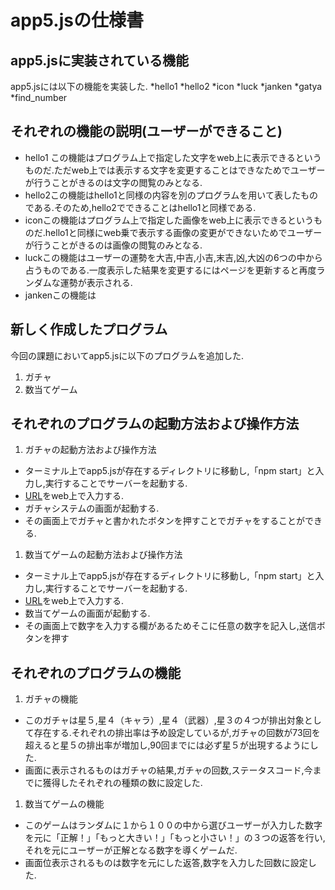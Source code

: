 # app5.jsの仕様書
## app5.jsに実装されている機能
app5.jsには以下の機能を実装した.
*hello1
*hello2
*icon
*luck
*janken
*gatya
*find_number
## それぞれの機能の説明(ユーザーができること)
* hello1  この機能はプログラム上で指定した文字をweb上に表示できるというものだ.ただweb上では表示する文字を変更することはできなためでユーザーが行うことがきるのは文字の閲覧のみとなる.
* hello2この機能はhello1と同様の内容を別のプログラムを用いて表したものである.そのため,hello2でできることはhello1と同様である.
* iconこの機能はプログラム上で指定した画像をweb上に表示できるというものだ.hello1と同様にweb乗で表示する画像の変更ができないためでユーザーが行うことがきるのは画像の閲覧のみとなる.
* luckこの機能はユーザーの運勢を大吉,中吉,小吉,末吉,凶,大凶の6つの中から占うものである.一度表示した結果を変更するにはページを更新すると再度ランダムな運勢が表示される.
* jankenこの機能は
## 新しく作成したプログラム
今回の課題においてapp5.jsに以下のプログラムを追加した.
1. ガチャ
1. 数当てゲーム
## それぞれのプログラムの起動方法および操作方法
1. ガチャの起動方法および操作方法
* ターミナル上でapp5.jsが存在するディレクトリに移動し,「npm start」と入力し,実行することでサーバーを起動する.
* [URL](http://localhost:8080/gatya)をweb上で入力する.
* ガチャシステムの画面が起動する.
* その画面上でガチャと書かれたボタンを押すことでガチャをすることができる.
1. 数当てゲームの起動方法および操作方法
* ターミナル上でapp5.jsが存在するディレクトリに移動し,「npm start」と入力し,実行することでサーバーを起動する.
* [URL](http://localhost:8080/find_number)をweb上で入力する.
* 数当てゲームの画面が起動する.
* その画面上で数字を入力する欄があるためそこに任意の数字を記入し,送信ボタンを押す
## それぞれのプログラムの機能
1. ガチャの機能
* このガチャは星５,星４（キャラ）,星４（武器）,星３の４つが排出対象として存在する.それぞれの排出率は予め設定しているが,ガチャの回数が73回を超えると星５の排出率が増加し,90回までには必ず星５が出現するようにした.
* 画面に表示されるものはガチャの結果,ガチャの回数,ステータスコード,今までに獲得したそれぞれの種類の数に設定した.
1. 数当てゲームの機能
* このゲームはランダムに１から１００の中から選びユーザーが入力した数字を元に「正解！」「もっと大きい！」「もっと小さい！」の３つの返答を行い,それを元にユーザーが正解となる数字を導くゲームだ.
* 画面位表示されるものは数字を元にした返答,数字を入力した回数に設定した.
